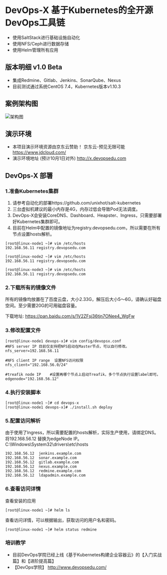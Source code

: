 # DevOps-X 基于Kubernetes的全开源DevOps工具链

- 使用SaltStack进行基础设施自动化
- 使用NFS/Ceph进行数据存储
- 使用Helm管理所有应用

## 版本明细 v1.0 Beta

- 集成Redmine、Gitlab、Jenkins、SonarQube、Nexus
- 目前测试通过系统CentOS 7.4，Kubernetes版本v1.10.3

## 案例架构图

  ![架构图](https://github.com/unixhot/devops-x/blob/master/docs/devops-x.png)

## 演示环境

  - 本项目演示环境资源由京东云赞助！ 京东云-预见无限可能  https://www.jdcloud.com/ 
  - 演示环境地址 (预计10月1日对外) http://x.devopsedu.com

## DevOps-X 部署

### 1.准备Kubernetes集群

1. 请参考自动化的部署https://github.com/unixhot/salt-kubernetes
2. 三台虚拟机建议的最小内存是4G，内存过低会导致Pod无法调度。
3. DevOps-X会安装CoreDNS、Dashboard、Heapster、Ingress，只需要部署好Kubernetes集群即可。
3. 目前在Helm中配置的镜像地址为registry.devopsedu.com，所以需要在所有节点设置hosts解析。
```
[root@linux-node1 ~]# vim /etc/hosts
192.168.56.11 registry.devopsedu.com

[root@linux-node2 ~]# vim /etc/hosts
192.168.56.11 registry.devopsedu.com

[root@linux-node3 ~]# vim /etc/hosts
192.168.56.11 registry.devopsedu.com

```

### 2.下载所有的镜像文件

所有的镜像均放置在了百度云盘，大小2.33G，解压后大小5～6G，请确认好磁盘空间。至少需要20G的可用磁盘容量。

下载地址: https://pan.baidu.com/s/1V2ZFsj36tjn7ONee4_WgFw  

### 3.修改配置文件

```
[root@linux-node1 devops-x]# vim config/devopsx.conf 
#NFS server IP 目前仅支持把NFS启动在Master节点，可以自行修改。
nfs_server=192.168.56.11

#NFS client IP range  设置NFS访问权限
nfs_client="192.168.56.0/24"

#treafik node IP    #设置再哪个节点上启动Treafik，多个节点执行设置label即可。
edgenode="192.168.56.12"
```

### 4.执行安装脚本
```
[root@linux-node1 ~]# cd devops-x
[root@linux-node1 devops-x]# ./install.sh deploy
```

### 5.配置访问解析

由于使用了Ingress，所以需要配置的hosts解析，实际生产使用，请绑定DNS。
将192.168.56.12 替换为edgeNode IP。
C:\Windows\System32\drivers\etc\hosts
```
192.168.56.12  jenkins.example.com
192.168.56.12  sonar.example.com
192.168.56.12  gitlab.example.com
192.168.56.12  nexus.example.com
192.168.56.12  redmine.example.com
192.168.56.12  ldapadmin.example.com
```

### 6.查看访问详情

查看安装的应用
```
[root@linux-node1 ~]# helm ls
```
查看访问详情，可以根据输出，获取访问的用户名和密码。
```
[root@linux-node1 ~]# helm status redmine

```

### 培训教学

- 目前DevOps学院已经上线《基于Kubernetes构建企业容器云》的【入门实战篇】和【进阶提高篇】
- 【DevOps学院】 http://www.devopsedu.com/


